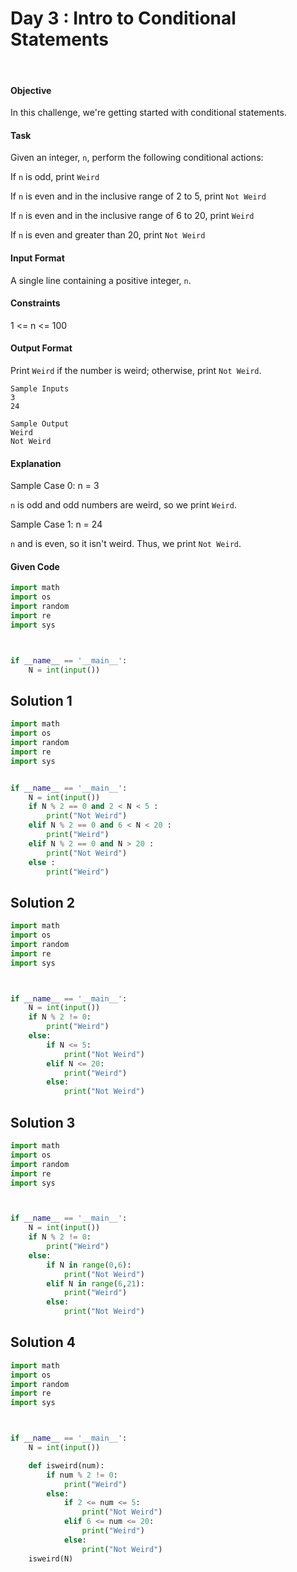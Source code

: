 # Day 3 : Intro to Conditional Statements
<br>

#### Objective
In this challenge, we're getting started with conditional statements.

#### Task
Given an integer, `n`, perform the following conditional actions:

If `n` is odd, print `Weird`

If `n` is even and in the inclusive range of 2 to 5, print `Not Weird`

If `n` is even and in the inclusive range of 6 to 20, print `Weird`

If `n` is even and greater than 20, print `Not Weird`

#### Input Format
A single line containing a positive integer, `n`.

#### Constraints
1 <= n <= 100

#### Output Format
Print `Weird` if the number is weird; otherwise, print `Not Weird`.

```
Sample Inputs
3
24
```

```
Sample Output
Weird
Not Weird
```

#### Explanation
Sample Case 0:  n = 3

`n` is odd and odd numbers are weird, so we print `Weird`.

Sample Case 1: n = 24

`n` and  is even, so it isn't weird. Thus, we print `Not Weird`.

#### Given Code

```python
import math
import os
import random
import re
import sys



if __name__ == '__main__':
    N = int(input())
```

## Solution 1

```python
import math
import os
import random
import re
import sys


if __name__ == '__main__':
    N = int(input())
    if N % 2 == 0 and 2 < N < 5 :
        print("Not Weird")
    elif N % 2 == 0 and 6 < N < 20 :
        print("Weird")
    elif N % 2 == 0 and N > 20 :
        print("Not Weird")
    else :
        print("Weird")
```


## Solution 2

```python
import math
import os
import random
import re
import sys



if __name__ == '__main__':
    N = int(input())
    if N % 2 != 0:
        print("Weird")
    else:
        if N <= 5:
            print("Not Weird")
        elif N <= 20:
            print("Weird")
        else:
            print("Not Weird")
```


## Solution 3

```python
import math
import os
import random
import re
import sys



if __name__ == '__main__':
    N = int(input())
    if N % 2 != 0:
        print("Weird")
    else:
        if N in range(0,6):
            print("Not Weird")
        elif N in range(6,21):
            print("Weird")
        else:
            print("Not Weird")
```


## Solution 4

```python
import math
import os
import random
import re
import sys



if __name__ == '__main__':
    N = int(input())

    def isweird(num):
        if num % 2 != 0:
            print("Weird")
        else:
            if 2 <= num <= 5:
                print("Not Weird")
            elif 6 <= num <= 20:
                print("Weird")
            else:
                print("Not Weird")
    isweird(N)
```

